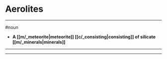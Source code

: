 # Aerolites
---
#noun
- **A [[m/_meteorite|meteorite]] [[c/_consisting|consisting]] of silicate [[m/_minerals|minerals]]**
---
---
